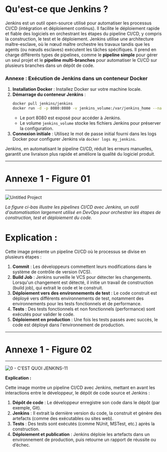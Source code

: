 # Qu'est-ce que Jenkins ?
Jenkins est un outil open-source utilisé pour automatiser les processus CI/CD (intégration et déploiement continus). Il facilite le déploiement rapide et fiable des logiciels en orchestrant les étapes du pipeline CI/CD, y compris la construction, le test et le déploiement. Jenkins utilise une architecture maître-esclave, où le nœud maître orchestre les travaux tandis que les agents (ou nœuds esclaves) exécutent les tâches spécifiques. Il prend en charge différents types de pipelines, comme le **pipeline simple** pour gérer un seul projet et le **pipeline multi-branches** pour automatiser le CI/CD sur plusieurs branches dans un dépôt de code.

### Annexe : Exécution de Jenkins dans un conteneur Docker
1. **Installation Docker** : Installez Docker sur votre machine locale.
2. **Démarrage du conteneur Jenkins** :
   ```bash
   docker pull jenkins/jenkins
   docker run -d -p 8080:8080 -v jenkins_volume:/var/jenkins_home --name my_jenkins jenkins/jenkins
   ```
   - Le port 8080 est exposé pour accéder à Jenkins.
   - Le volume `jenkins_volume` stocke les fichiers Jenkins pour préserver la configuration.
3. **Connexion initiale** : Utilisez le mot de passe initial fourni dans les logs Docker pour configurer Jenkins via `docker logs my_jenkins`.

Jenkins, en automatisant le pipeline CI/CD, réduit les erreurs manuelles, garantit une livraison plus rapide et améliore la qualité du logiciel produit.


--------------------
# Annexe 1 - Figure 01 
--------------------

![Untitled Project](https://github.com/user-attachments/assets/ba7bc0c5-f4bc-4893-95b1-0f4b3ce4e594)

*La figure ci-bas illustre les pipelines CI/CD avec Jenkins, un outil d'automatisation largement utilisé en DevOps pour orchestrer les étapes de construction, test et déploiement du code.*

# **Explication :**
Cette image présente un pipeline CI/CD où le processus se divise en plusieurs étapes :
1. **Commit** : Les développeurs commettent leurs modifications dans le système de contrôle de version (VCS).
2. **Build Job** : Jenkins surveille le VCS pour détecter les changements. Lorsqu'un changement est détecté, il initie un travail de construction (build job), qui extrait le code et le construit.
3. **Déploiement vers des environnements de test** : Le code construit est déployé vers différents environnements de test, notamment des environnements pour les tests fonctionnels et de performance.
4. **Tests** : Des tests fonctionnels et non fonctionnels (performance) sont exécutés pour valider le code.
5. **Déploiement en production** : Une fois les tests passés avec succès, le code est déployé dans l'environnement de production.


--------------------
# Annexe 1 - Figure 02 
--------------------

![0 - C'EST QUOI JENKINS-11](https://github.com/user-attachments/assets/65ac94ce-44d8-49a5-847c-7c37632d96d8)

**Explication :**

Cette image montre un pipeline CI/CD avec Jenkins, mettant en avant les interactions entre le développeur, le dépôt de code source et Jenkins :
1. **Dépôt de code** : Le développeur enregistre son code dans le dépôt (par exemple, Git).
2. **Jenkins** : Il extrait la dernière version du code, la construit et génère des artefacts (comme des exécutables ou sites web).
3. **Tests** : Des tests sont exécutés (comme NUnit, MSTest, etc.) après la construction.
4. **Déploiement et publication** : Jenkins déploie les artefacts dans un environnement de production, puis retourne un rapport de réussite ou d’échec.

